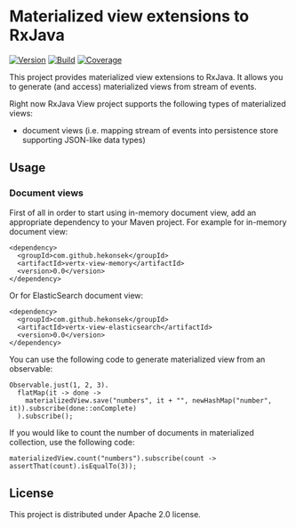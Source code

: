 # Materialized view extensions to RxJava 

[![Version](https://img.shields.io/badge/RxJava%20view-0.0-blue.svg)](https://github.com/hekonsek/rxjava-view/releases)
[![Build](https://api.travis-ci.org/hekonsek/rxjava-view.svg)](https://travis-ci.org/hekonsek/rxjava-view)
[![Coverage](https://sonarcloud.io/api/badges/measure?key=com.github.hekonsek%3Arxjava-event&metric=coverage)](https://sonarcloud.io/component_measures?id=com.github.hekonsek%3Arxjava-event&metric=coverage)

This project provides materialized view extensions to RxJava. It allows you to generate (and access) materialized views from 
stream of events.

Right now RxJava View project supports the following types of materialized views:
- document views (i.e. mapping stream  of events into persistence store supporting JSON-like data types)

## Usage

### Document views

First of all in order to start using in-memory document view, add an appropriate dependency to your Maven project. For example for in-memory
document view:

```                 
<dependency>
  <groupId>com.github.hekonsek</groupId>
  <artifactId>vertx-view-memory</artifactId>
  <version>0.0</version>
</dependency>
```

Or for ElasticSearch document view:

```                 
<dependency>
  <groupId>com.github.hekonsek</groupId>
  <artifactId>vertx-view-elasticsearch</artifactId>
  <version>0.0</version>
</dependency>
```

You can use the following code to generate materialized view from an observable:

```
Observable.just(1, 2, 3).
  flatMap(it -> done -> 
    materializedView.save("numbers", it + "", newHashMap("number", it)).subscribe(done::onComplete)
  ).subscribe();
```

If you would like to count the number of documents in materialized collection, use the following code:

```
materializedView.count("numbers").subscribe(count -> assertThat(count).isEqualTo(3));
```

## License

This project is distributed under Apache 2.0 license.